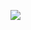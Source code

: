 ![](http://www.plantuml.com/plantuml/proxy?cache=no&src=https://raw.githubusercontent.com/oleksandrblazhko/ai204-maksimenko/laboratory-work-7/2-SoftwareDesign/2.7-PlantUML/UML-UseCase.puml)

